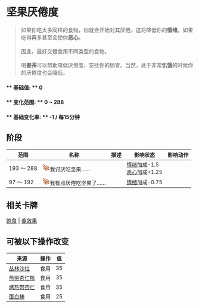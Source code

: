 # 坚果<nobr>厌倦度</nobr>  
> 如果你吃太多同样的食物，你就会开始对其厌倦。这将降低你的<b>情绪</b>，如果吃得再多甚至会使你<b>恶心</b>。<br><br>因此，最好交替食用不同类型的食物。<br><br>喝<b>姜茶</b>可以帮助降低厌倦度、安抚你的肠胃。当然，处于非常<b>饥饿</b>的时候你的厌倦度也会降低。  
  
#### ** 基础值: ** 0   
#### ** 变化范围: ** 0 ~ 288  
#### ** 基础变化率: ** -1 / 每15分钟  
## 阶段  
范围  |  名称  |  描述  |  影响状态  |  影响动作  
----  |  ----  |  ----  |  ----  |  ----  
193 ～ 288  |  <img decoding="async" src="Sprite/SaturationNuts.png" href="a.md" style="max-width:20px;max-height:20px;">我讨厌吃坚果……  |    |  [情绪](Morale.md)加成-1.5<br>[恶心](Nausea.md)加成+1.25  |    
97 ～ 192  |  <img decoding="async" src="Sprite/SaturationNuts.png" href="a.md" style="max-width:20px;max-height:20px;">我有点厌倦吃坚果了……  |    |  [情绪](Morale.md)加成-0.75  |    
## 相关卡牌  
[饱食](Satiation.md)  |  [姜效果](GingerEffect.md)  
## 可被以下操作改变  
来源  |  操作  |  值  
----  |  ----  |  ----  
[丛林沙拉](JungleSalad.md)  |  食用  |  35  
[热带杏仁核](TropicalAlmondKernels.md)  |  食用  |  35  
[烤热带杏仁](TropicalAlmondsRoasted.md)  |  食用  |  35  
[蛋白棒](ProteinBar.md)  |  食用  |  25  
